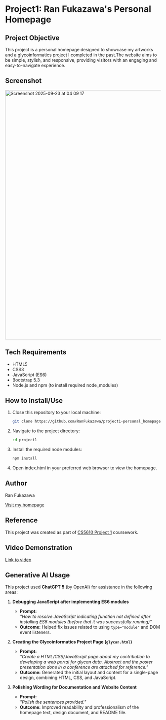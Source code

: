 # Project1: Ran Fukazawa's Personal Homepage

## Project Objective
This project is a personal homepage designed to showcase my artworks and a glycoinformatics project I completed in the past.The website aims to be simple, stylish, and responsive, providing visitors with an engaging and easy-to-navigate experience.

## Screenshot
<img width="1463" height="808" alt="Screenshot 2025-09-23 at 04 09 17" src="https://github.com/user-attachments/assets/3c823932-7126-4118-ad0f-559eeeab7b88" />


## Tech Requirements
- HTML5
- CSS3
- JavaScript (ES6)
- Bootstrap 5.3
- Node.js and npm (to install required node_modules)

## How to Install/Use
1. Close this repository to your local machine:
   ```bash
   git clone https://github.com/RanFukazawa/project1-personal_homepage.git
2. Navigate to the project directory:
   ```bash
   cd project1
3. Install the required node modules:
   ```bash
   npm install
4. Open index.html in your preferred web browser to view the homepage.

## Author
Ran Fukazawa

[Visit my homepage](https://ranfukazawa.github.io/project1-personal_homepage/)

## Reference
This project was created as part of [CS5610 Project 1](https://northeastern.instructure.com/courses/225993/assignments/2901100) coursework.

## Video Demonstration
[Link to video](https://drive.google.com/file/d/1K_2689ZHpSHcQJzZSJDkvShUVjZym8bL/view?usp=drive_link)

## Generative AI Usage
This project used **ChatGPT 5** (by OpenAI) for assistance in the following areas:  

1. **Debugging JavaScript after implementing ES6 modules**  
   - **Prompt:**  
     *"How to resolve JavaScript indicating function not defined after installing ES6 modules (before that it was successfully running)"*  
   - **Outcome:** Helped fix issues related to using `type="module"` and DOM event listeners.  

2. **Creating the Glycoinformatics Project Page (`glycan.html`)**  
   - **Prompt:**  
     *"Create a HTML/CSS/JavaScript page about my contribution to developing a web portal for glycan data. Abstract and the poster presentation done in a conference are attached for reference."*  
   - **Outcome:** Generated the initial layout and content for a single-page design, combining HTML, CSS, and JavaScript.  

3. **Polishing Wording for Documentation and Website Content**  
   - **Prompt:**  
     *"Polish the sentences provided."*  
   - **Outcome:** Improved readability and professionalism of the homepage text, design document, and README file.  
